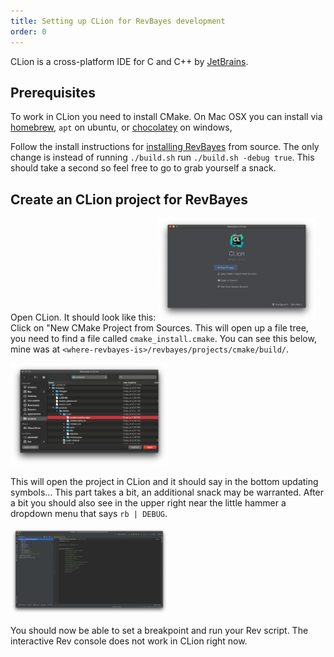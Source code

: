 ```yaml
---
title: Setting up CLion for RevBayes development
order: 0
---
```


CLion is a cross-platform IDE for C and C++ by [JetBrains](https://www.jetbrains.com/clion/). 

Prerequisites
----------------------
To work in CLion you need to install CMake. On Mac OSX you can install via [homebrew](https://brew.sh/), `apt` on ubuntu, or [chocolatey](https://chocolatey.org) on windows, 

Follow the install instructions for [installing RevBayes](https://revbayes.github.io/software) from source. The only change is instead of running `./build.sh` run `./build.sh -debug true`. This should take a second so feel free to go to grab yourself a snack.

Create an CLion project for RevBayes
-----------------------------
Open CLion. It should look like this:
<img src="figures/clion-opening.png" width="50%">
Click on  "New CMake Project from Sources. This will open up a file tree, you need to find a file called `cmake_install.cmake`. You can see this below, mine was at `<where-revbayes-is>/revbayes/projects/cmake/build/`.

<img src="figures/clion-cmake.png" width="50%">

This will open the project in CLion and it should say in the bottom updating symbols... This part takes a bit, an additional snack may be warranted. After a bit you should also see in the upper right near the little hammer a dropdown menu that says `rb | DEBUG`.

<img src="figures/clion-ready.png" width="50%">

You should now be able to set a breakpoint and run your Rev script. The interactive Rev console does not work in CLion right now.
